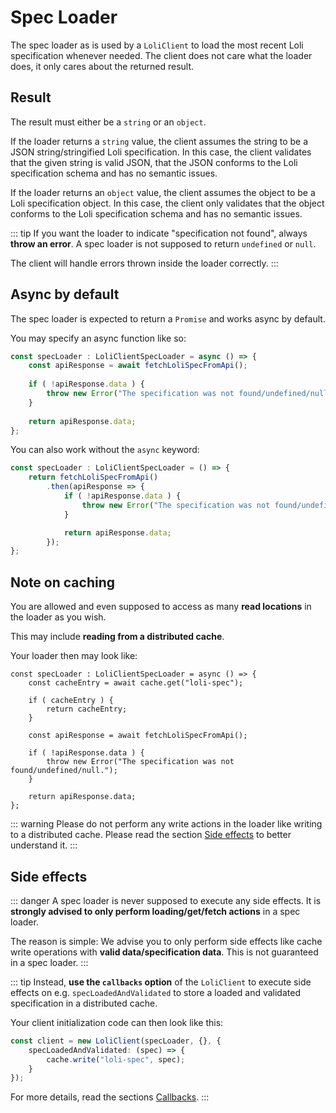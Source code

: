 # Spec Loader

The spec loader as is used by a `LoliClient` to load the most recent
Loli specification whenever needed. The client does not care what the loader does,
it only cares about the returned result.

## Result

The result must either be a `string` or an `object`.

If the loader returns a `string` value, the client assumes the string to be
a JSON string/stringified Loli specification. In this case, the client validates
that the given string is valid JSON, that the JSON conforms to the Loli specification
schema and has no semantic issues.

If the loader returns an `object` value, the client assumes the object to be
a Loli specification object. In this case, the client only validates that the object
conforms to the Loli specification schema and has no semantic issues.

::: tip
If you want the loader to indicate "specification not found", always
**throw an error**. A spec loader is not supposed to return `undefined` or `null`.

The client will handle errors thrown inside the loader correctly.
:::

## Async by default

The spec loader is expected to return a `Promise` and works async by default.

You may specify an async function like so:

```ts
const specLoader : LoliClientSpecLoader = async () => {
    const apiResponse = await fetchLoliSpecFromApi();
    
    if ( !apiResponse.data ) {
        throw new Error("The specification was not found/undefined/null.");
    }
    
    return apiResponse.data;
};
```

You can also work without the `async` keyword:

```ts
const specLoader : LoliClientSpecLoader = () => {
    return fetchLoliSpecFromApi()
        .then(apiResponse => {
            if ( !apiResponse.data ) {
                throw new Error("The specification was not found/undefined/null.");
            }

            return apiResponse.data;
        });
};
```

## Note on caching

You are allowed and even supposed to access as many **read locations** in the loader as you wish.

This may include **reading from a distributed cache**.

Your loader then may look like:

```ts{2-6}
const specLoader : LoliClientSpecLoader = async () => {
    const cacheEntry = await cache.get("loli-spec");
    
    if ( cacheEntry ) {
        return cacheEntry;
    }
    
    const apiResponse = await fetchLoliSpecFromApi();
    
    if ( !apiResponse.data ) {
        throw new Error("The specification was not found/undefined/null.");
    }
    
    return apiResponse.data;
};
```

::: warning
Please do not perform any write actions in the loader like writing
to a distributed cache. Please read the section [Side effects](#side-effects) to better
understand it.
:::

## Side effects

::: danger
A spec loader is never supposed to execute any side effects. It is
**strongly advised to only perform loading/get/fetch actions** in a spec loader.

The reason is simple: We advise you to only perform side effects like cache write
operations with **valid data/specification data**. This is not guaranteed in a
spec loader.
:::

::: tip
Instead, **use the `callbacks` option** of the `LoliClient` to execute
side effects on e.g. `specLoadedAndValidated` to store a loaded and
validated specification in a distributed cache.

Your client initialization code can then look like this:

```ts
const client = new LoliClient(specLoader, {}, {
    specLoadedAndValidated: (spec) => {
        cache.write("loli-spec", spec);
    }
});
```

For more details, read the sections [Callbacks](#callbacks).
:::

